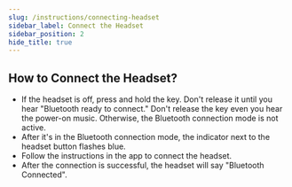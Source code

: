 ```yaml
---
slug: /instructions/connecting-headset
sidebar_label: Connect the Headset
sidebar_position: 2
hide_title: true
---
```

## How to Connect the Headset?
* If the headset is off, press and hold the key. Don't release it until you hear "Bluetooth ready to connect." Don't release the key even you hear the power-on music. Otherwise, the Bluetooth connection mode is not active.
* After it's in the Bluetooth connection mode, the indicator next to the headset button flashes blue.
* Follow the instructions in the app to connect the headset.
* After the connection is successful, the headset will say "Bluetooth Connected".

